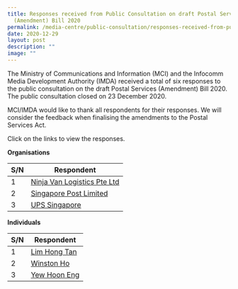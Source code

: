 ```yaml
---
title: Responses received from Public Consultation on draft Postal Services
  (Amendment) Bill 2020
permalink: /media-centre/public-consultation/responses-received-from-public-consultation-on-postal-services/
date: 2020-12-29
layout: post
description: ""
image: ""
---
```

The Ministry of Communications and Information (MCI) and the Infocomm Media Development Authority (IMDA) received a total of six responses to the public consultation on the draft Postal Services (Amendment) Bill 2020. The public consultation closed on 23 December 2020.   
  
MCI/IMDA would like to thank all respondents for their responses. We will consider the feedback when finalising the amendments to the Postal Services Act.   
  
Click on the links to view the responses.

**Organisations**

| S/N  | Respondent |
| ------------- | ------------- |
| 1 | [Ninja Van Logistics Pte Ltd](/files/Public%20Consultation%202020/ninja%20van%20logistics%20pte%20ltd%20response.pdf)  |
| 2  | [Singapore Post Limited](/files/Public%20Consultation%202020/singapore%20post%20limited%20response.pdf)  |
| 3 | [UPS Singapore](/files/Public%20Consultation%202020/ups%20singapore%20response.pdf) |

**Individuals**

| S/N  | Respondent |
| ------------- | ------------- |
| 1 | [Lim Hong Tan](/files/Public%20Consultation%202020/lim%20hong%20tan%20response.pdf)  |
| 2  | [Winston Ho](/files/Public%20Consultation%202020/winston%20ho%20response.pdf)  |
| 3 | [Yew Hoon Eng](/files/Public%20Consultation%202020/yew%20hoon%20eng%20response.pdf)  |